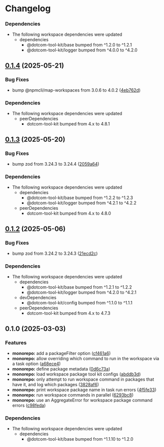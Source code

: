 # Changelog

### Dependencies

* The following workspace dependencies were updated
  * dependencies
    * @dotcom-tool-kit/base bumped from ^1.2.0 to ^1.2.1
    * @dotcom-tool-kit/logger bumped from ^4.0.0 to ^4.2.0

## [0.1.4](https://github.com/Financial-Times/dotcom-tool-kit/compare/monorepo-v0.1.3...monorepo-v0.1.4) (2025-05-21)


### Bug Fixes

* bump @npmcli/map-workspaces from 3.0.6 to 4.0.2 ([4eb762d](https://github.com/Financial-Times/dotcom-tool-kit/commit/4eb762d62f70b484a69f8511aa7bc2204ccdc823))


### Dependencies

* The following workspace dependencies were updated
  * peerDependencies
    * dotcom-tool-kit bumped from 4.x to 4.8.1

## [0.1.3](https://github.com/Financial-Times/dotcom-tool-kit/compare/monorepo-v0.1.2...monorepo-v0.1.3) (2025-05-20)


### Bug Fixes

* bump zod from 3.24.3 to 3.24.4 ([2059a64](https://github.com/Financial-Times/dotcom-tool-kit/commit/2059a64ff9ab1b246f5b4e6b5b66f465be596b9e))


### Dependencies

* The following workspace dependencies were updated
  * dependencies
    * @dotcom-tool-kit/base bumped from ^1.2.2 to ^1.2.3
    * @dotcom-tool-kit/logger bumped from ^4.2.1 to ^4.2.2
  * peerDependencies
    * dotcom-tool-kit bumped from 4.x to 4.8.0

## [0.1.2](https://github.com/Financial-Times/dotcom-tool-kit/compare/monorepo-v0.1.1...monorepo-v0.1.2) (2025-05-06)


### Bug Fixes

* bump zod from 3.24.2 to 3.24.3 ([21ecd2c](https://github.com/Financial-Times/dotcom-tool-kit/commit/21ecd2ccaf42f11a78e0b6f06f5ef2352aa91703))


### Dependencies

* The following workspace dependencies were updated
  * dependencies
    * @dotcom-tool-kit/base bumped from ^1.2.1 to ^1.2.2
    * @dotcom-tool-kit/logger bumped from ^4.2.0 to ^4.2.1
  * devDependencies
    * @dotcom-tool-kit/config bumped from ^1.1.0 to ^1.1.1
  * peerDependencies
    * dotcom-tool-kit bumped from 4.x to 4.7.3

## 0.1.0 (2025-03-03)


### Features

* **monorepo:** add a packageFilter option ([cf461a6](https://github.com/Financial-Times/dotcom-tool-kit/commit/cf461a63a8656a755877ed3d57b0b7747b6100ac))
* **monorepo:** allow overriding which command to run in the workspace via a task option ([a68ece4](https://github.com/Financial-Times/dotcom-tool-kit/commit/a68ece442bc3afead2ad0a78b53ae2b88acb3b26))
* **monorepo:** define package metadata ([0d6c73a](https://github.com/Financial-Times/dotcom-tool-kit/commit/0d6c73acc5b52536973083ba42586f38d1b06613))
* **monorepo:** load workspace package tool kit configs ([abddb3d](https://github.com/Financial-Times/dotcom-tool-kit/commit/abddb3d17a967845bf52b5cf3bc0270fe60fbb4f))
* **monorepo:** only attempt to run workspace command in packages that have it, and log which packages ([3828af6](https://github.com/Financial-Times/dotcom-tool-kit/commit/3828af6a259b83cde8c929c7bf59efb61ad06160))
* **monorepo:** print workspace package name in task run errors ([4f5fe33](https://github.com/Financial-Times/dotcom-tool-kit/commit/4f5fe331c16244e5225aceefc56ae69eacb9ca21))
* **monorepo:** run workspace commands in parallel ([6293bc8](https://github.com/Financial-Times/dotcom-tool-kit/commit/6293bc813701b023cf7efd2d542f69c71a1500a4))
* **monorepo:** use an AggregateError for workspace package command errors ([c98feda](https://github.com/Financial-Times/dotcom-tool-kit/commit/c98fedab0dbaab28ee525b9385d69fcd35426b7b))


### Dependencies

* The following workspace dependencies were updated
  * dependencies
    * @dotcom-tool-kit/base bumped from ^1.1.10 to ^1.2.0
